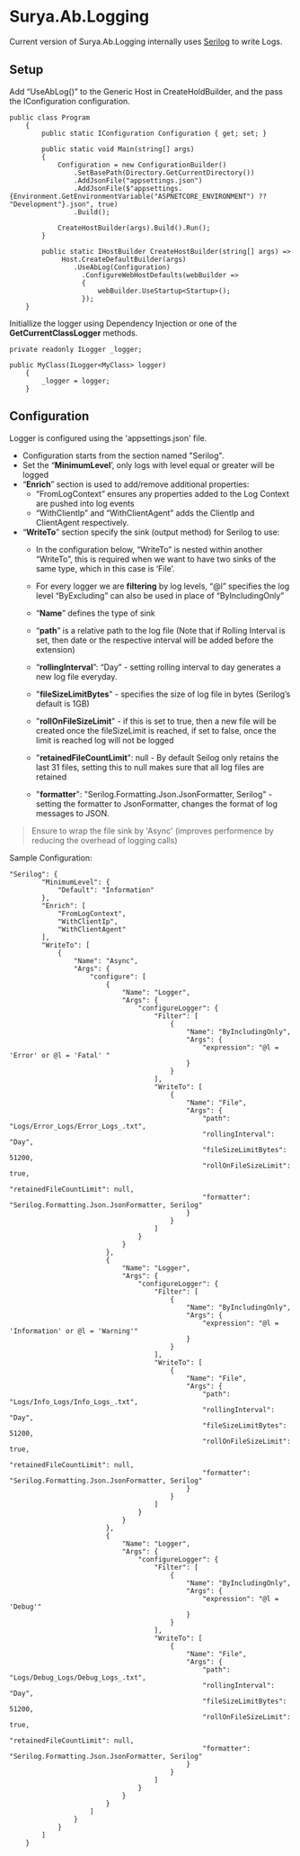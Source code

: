 # Surya.Ab.Logging
Current version of Surya.Ab.Logging internally uses [Serilog](https://github.com/serilog/serilog/wiki) to write Logs.

## Setup
Add “UseAbLog()” to the Generic Host in CreateHoldBuilder, and the pass the IConfiguration configuration.
```
public class Program
	{
		public static IConfiguration Configuration { get; set; }

		public static void Main(string[] args)
		{
			Configuration = new ConfigurationBuilder()
				.SetBasePath(Directory.GetCurrentDirectory())
				.AddJsonFile("appsettings.json")
				.AddJsonFile($"appsettings.{Environment.GetEnvironmentVariable("ASPNETCORE_ENVIRONMENT") ?? "Development"}.json", true)
				.Build();

			CreateHostBuilder(args).Build().Run();
		}

		public static IHostBuilder CreateHostBuilder(string[] args) =>
			 Host.CreateDefaultBuilder(args)
				.UseAbLog(Configuration)
				  .ConfigureWebHostDefaults(webBuilder =>
				  {
					  webBuilder.UseStartup<Startup>();
				  });
	}
```

Initiallize the logger using Dependency Injection or one of the **GetCurrentClassLogger** methods.
```
private readonly ILogger _logger;

public MyClass(ILogger<MyClass> logger)
	{
		_logger = logger;
	}
```

## Configuration
Logger is configured using the 'appsettings.json' file.

- Configuration starts from the section named "Serilog".
- Set the “**MinimumLevel**’, only logs with level equal or greater will be logged
- “**Enrich**” section is used to add/remove additional properties:
	- “FromLogContext” ensures any properties added to the Log Context are pushed into log events
	- “WithClientIp” and “WithClientAgent” adds the ClientIp and ClientAgent respectively.
- “**WriteTo**” section specify the sink (output method) for Serilog to use:
	- In the configuration below, “WriteTo” is nested within another “WriteTo”, this is required when we want to have two sinks of the same type, which in this case is ‘File’.
	- For every logger we are **filtering** by log levels, “@l” specifies the log level
		“ByExcluding” can also be used in place of “ByIncludingOnly”

	- “**Name**” defines the type of sink 
	- “**path**” is a relative path to the log file (Note that if Rolling Interval is set, then date or the respective interval will be added before the extension)
	- “**rollingInterval**”: “Day” - setting rolling interval to day generates a new log file everyday.
	- "**fileSizeLimitBytes**" - specifies the size of log file in bytes (Serilog’s default is 1GB)
	- "**rollOnFileSizeLimit**" - if this is set to true, then a new file will be created once the fileSizeLimit is reached, if set to false, once the limit is reached log will not be logged
	- "**retainedFileCountLimit**": null - By default Seilog only retains the last 31 files, setting this to null makes sure that all log files are retained
	- "**formatter**": "Serilog.Formatting.Json.JsonFormatter, Serilog" - setting the formatter to JsonFormatter, changes the format of log messages to JSON.

> Ensure to wrap the file sink by 'Async' (improves performence by reducing the overhead of logging calls)

Sample Configuration:
```
"Serilog": {
		"MinimumLevel": {
			"Default": "Information"
		},
		"Enrich": [
			"FromLogContext",
			"WithClientIp",
			"WithClientAgent"
		],
		"WriteTo": [
			{
				"Name": "Async",
				"Args": {
					"configure": [
						{
							"Name": "Logger",
							"Args": {
								"configureLogger": {
									"Filter": [
										{
											"Name": "ByIncludingOnly",
											"Args": {
												"expression": "@l = 'Error' or @l = 'Fatal' "
											}
										}
									],
									"WriteTo": [
										{
											"Name": "File",
											"Args": {
												"path": "Logs/Error_Logs/Error_Logs_.txt",
												"rollingInterval": "Day",
												"fileSizeLimitBytes": 51200,
												"rollOnFileSizeLimit": true,
												"retainedFileCountLimit": null,
												"formatter": "Serilog.Formatting.Json.JsonFormatter, Serilog"
											}
										}
									]
								}
							}
						},
						{
							"Name": "Logger",
							"Args": {
								"configureLogger": {
									"Filter": [
										{
											"Name": "ByIncludingOnly",
											"Args": {
												"expression": "@l = 'Information' or @l = 'Warning'"
											}
										}
									],
									"WriteTo": [
										{
											"Name": "File",
											"Args": {
												"path": "Logs/Info_Logs/Info_Logs_.txt",
												"rollingInterval": "Day",
												"fileSizeLimitBytes": 51200,
												"rollOnFileSizeLimit": true,
												"retainedFileCountLimit": null,
												"formatter": "Serilog.Formatting.Json.JsonFormatter, Serilog"
											}
										}
									]
								}
							}
						},
						{
							"Name": "Logger",
							"Args": {
								"configureLogger": {
									"Filter": [
										{
											"Name": "ByIncludingOnly",
											"Args": {
												"expression": "@l = 'Debug'"
											}
										}
									],
									"WriteTo": [
										{
											"Name": "File",
											"Args": {
												"path": "Logs/Debug_Logs/Debug_Logs_.txt",
												"rollingInterval": "Day",
												"fileSizeLimitBytes": 51200,
												"rollOnFileSizeLimit": true,
												"retainedFileCountLimit": null,
												"formatter": "Serilog.Formatting.Json.JsonFormatter, Serilog"
											}
										}
									]
								}
							}
						}
					]
				}
			}
		]
	}
```
